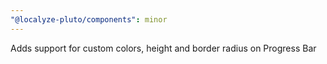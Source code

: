 ```yaml
---
"@localyze-pluto/components": minor
---
```


Adds support for custom colors, height and border radius on Progress Bar
